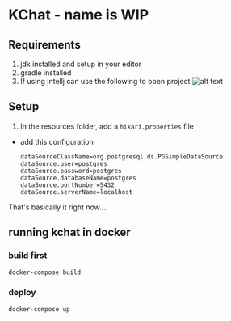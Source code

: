 # KChat - name is WIP
## Requirements
1. jdk installed and setup in your editor 
2. gradle installed
3. If using intellj can use the following to open project
![alt text](https://i.stack.imgur.com/l68gI.png)


## Setup 

1. In the resources folder, add a `hikari.properties` file
- add this configuration 
    ```
    dataSourceClassName=org.postgresql.ds.PGSimpleDataSource
    dataSource.user=postgres
    dataSource.password=postgres
    dataSource.databaseName=postgres
    dataSource.portNumber=5432
    dataSource.serverName=localhost
    ```


That's basically it right now....

## running kchat in docker
### build first
`docker-compose build`
### deploy
`docker-compose up`

